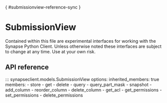 [](){ #submissionview-reference-sync }
# SubmissionView

Contained within this file are experimental interfaces for working with the Synapse Python
Client. Unless otherwise noted these interfaces are subject to change at any time. Use
at your own risk.

## API reference

::: synapseclient.models.SubmissionView
    options:
        inherited_members: true
        members:
            - store
            - get
            - delete
            - query
            - query_part_mask
            - snapshot
            - add_column
            - reorder_column
            - delete_column
            - get_acl
            - get_permissions
            - set_permissions
            - delete_permissions
